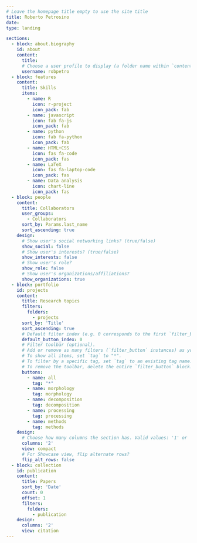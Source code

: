 ```yaml
---
# Leave the homepage title empty to use the site title
title: Roberto Petrosino
date:
type: landing

sections:
  - block: about.biography
    id: about
    content:
      title:
      # Choose a user profile to display (a folder name within `content/authors/`)
      username: robpetro
  - block: features
    content:
      title: Skills
      items:
        - name: R
          icon: r-project
          icon_pack: fab
        - name: javascript
          icon: fab fa-js
          icon_pack: fab
        - name: python
          icon: fab fa-python
          icon_pack: fab
        - name: HTML+CSS
          icon: fas fa-code
          icon_pack: fas
        - name: LaTeX
          icon: fas fa-laptop-code
          icon_pack: fas
        - name: Data analysis
          icon: chart-line
          icon_pack: fas
  - block: people
    content:
      title: Collaborators
      user_groups:
        - Collaborators
      sort_by: Params.last_name
      sort_ascending: true
    design:
      # Show user's social networking links? (true/false)
      show_social: false
      # Show user's interests? (true/false)
      show_interests: false
      # Show user's role?
      show_role: false
      # Show user's organizations/affiliations?
      show_organizations: true
  - block: portfolio
    id: projects
    content:
      title: Research topics
      filters:
        folders:
          - projects
      sort_by: 'Title'
      sort_ascending: true
      # Default filter index (e.g. 0 corresponds to the first `filter_button` instance below).
      default_button_index: 0
      # Filter toolbar (optional).
      # Add or remove as many filters (`filter_button` instances) as you like.
      # To show all items, set `tag` to "*".
      # To filter by a specific tag, set `tag` to an existing tag name.
      # To remove the toolbar, delete the entire `filter_button` block.
      buttons:
        - name: all
          tag: "*"
        - name: morphology
          tag: morphology
        - name: decomposition
          tag: decomposition
        - name: processing
          tag: processing
        - name: methods
          tag: methods
    design:
      # Choose how many columns the section has. Valid values: '1' or '2'.
      columns: '2'
      view: compact
      # For Showcase view, flip alternate rows?
      flip_alt_rows: false
  - block: collection
    id: publication
    content:
      title: Papers
      sort_by: 'Date'
      count: 0
      offset: 1
      filters:
        folders:
          - publication
    design:
      columns: '2'
      view: citation
---
```

